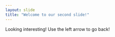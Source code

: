 ```yaml
---
layout: slide
title: "Welcome to our second slide!"
---
```

Looking interesting! 
Use the left arrow to go back!
